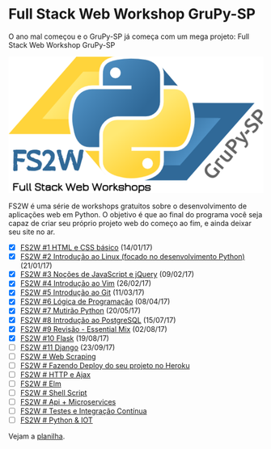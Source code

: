 # Full Stack Web Workshop GruPy-SP

O ano mal começou e o GruPy-SP já começa com um mega projeto: Full Stack Web Workshop GruPy-SP

![fs2w](img/fs2w.png)

FS2W é uma série de workshops gratuitos sobre o desenvolvimento de aplicações web em Python. O objetivo é que ao final do programa você seja capaz de criar seu próprio projeto web do começo ao fim, e ainda deixar seu site no ar.

- [X] [FS2W #1 HTML e CSS básico](html-e-css-basico.md) (14/01/17)
- [X] [FS2W #2 Introdução ao Linux (focado no desenvolvimento Python)](linux.md) (21/01/17)
- [X] [FS2W #3 Noções de JavaScript e jQuery](nocoes-de-javascript-jquery.md) (09/02/17)
- [X] [FS2W #4 Introdução ao Vim](vim.md) (26/02/17)
- [X] [FS2W #5 Introdução ao Git](introducao-a-git.md) (11/03/17)
- [X] [FS2W #6 Lógica de Programação](logica-de-programacao.md) (08/04/17)
- [X] [FS2W #7 Mutirão Python](mutirao-python.md) (20/05/17)
- [X] [FS2W #8 Introdução ao PostgreSQL](introducao-ao-postgresql.md) (15/07/17)
- [X] [FS2W #9 Revisão - Essential Mix](https://github.com/rg3915/fs2w/tree/fs2w_essential_mix) (02/08/17)
- [X] [FS2W #10 Flask](flask.md) (19/08/17)
- [ ] [FS2W #11 Django](django.md) (23/09/17)
- [ ] [FS2W # Web Scraping](web-scraping.md)
- [ ] [FS2W # Fazendo Deploy do seu projeto no Heroku](fazendo-deploy-do-seu-projeto-no-heroku.md)
- [ ] [FS2W # HTTP e Ajax](http-ajax.md)
- [ ] [FS2W # Elm](elm.md)
- [ ] [FS2W # Shell Script](shell-script.md)
- [ ] [FS2W # Api + Microservices](api-e-microservices.md)
- [ ] [FS2W # Testes e Integração Contínua](testes-e-integracao-continua.md)
- [ ] [FS2W # Python & IOT](iot.md)

Vejam a [planilha](https://docs.google.com/spreadsheets/d/1x6G5Pv6FP-C1lYnE7s-5HmcfxekqkReyee-R3kzEBDw/edit?usp=sharing).
